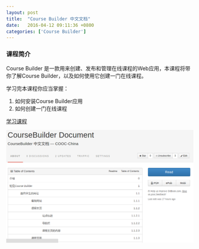 ```yaml
---
layout: post
title:  "Course Builder 中文文档"
date:   2016-04-12 09:11:36 +0800
categories: ['Course Builder']
---
```


### 课程简介

Course Builder 是一款用来创建、发布和管理在线课程的Web应用，本课程将带你了解Course Builder，以及如何使用它创建一门在线课程。

学习完本课程你应当掌握：

1. 如何安装Course Builder应用
2. 如何创建一门在线课程

[学习课程](https://cooc-china.gitbooks.io/coursebuilder-document/content/)

[![Course Builder](/images/2016-04-12/coursebuilder-document.png)](https://cooc-china.gitbooks.io/coursebuilder-document/content/)
